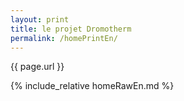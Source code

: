 ```yaml
---
layout: print
title: le projet Dromotherm
permalink: /homePrintEn/
---
```


{{ page.url }}

{% include_relative homeRawEn.md %}

